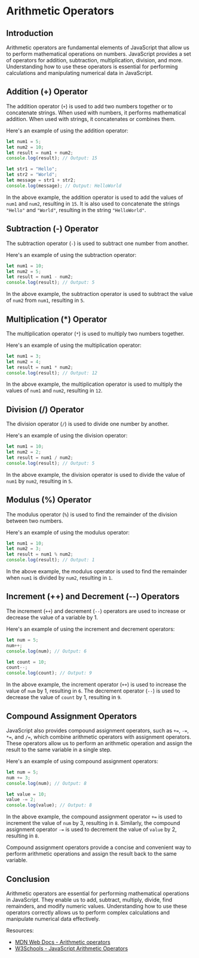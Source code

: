 # Arithmetic Operators

## Introduction

Arithmetic operators are fundamental elements of JavaScript that allow us to perform mathematical operations on numbers. JavaScript provides a set of operators for addition, subtraction, multiplication, division, and more. Understanding how to use these operators is essential for performing calculations and manipulating numerical data in JavaScript.

## Addition (+) Operator

The addition operator (`+`) is used to add two numbers together or to concatenate strings. When used with numbers, it performs mathematical addition. When used with strings, it concatenates or combines them.

Here's an example of using the addition operator:

```javascript
let num1 = 5;
let num2 = 10;
let result = num1 + num2; 
console.log(result); // Output: 15

let str1 = "Hello";
let str2 = "World";
let message = str1 + str2; 
console.log(message); // Output: HelloWorld
```

In the above example, the addition operator is used to add the values of `num1` and `num2`, resulting in `15`. It is also used to concatenate the strings `"Hello"` and `"World"`, resulting in the string `"HelloWorld"`.

## Subtraction (-) Operator

The subtraction operator (`-`) is used to subtract one number from another.

Here's an example of using the subtraction operator:

```javascript
let num1 = 10;
let num2 = 5;
let result = num1 - num2; 
console.log(result); // Output: 5
```

In the above example, the subtraction operator is used to subtract the value of `num2` from `num1`, resulting in `5`.

## Multiplication (*) Operator

The multiplication operator (`*`) is used to multiply two numbers together.

Here's an example of using the multiplication operator:

```javascript
let num1 = 3;
let num2 = 4;
let result = num1 * num2; 
console.log(result); // Output: 12
```

In the above example, the multiplication operator is used to multiply the values of `num1` and `num2`, resulting in `12`.

## Division (/) Operator

The division operator (`/`) is used to divide one number by another.

Here's an example of using the division operator:

```javascript
let num1 = 10;
let num2 = 2;
let result = num1 / num2; 
console.log(result); // Output: 5
```

In the above example, the division operator is used to divide the value of `num1` by `num2`, resulting in `5`.

## Modulus (%) Operator

The modulus operator (`%`) is used to find the remainder of the division between two numbers.

Here's an example of using the modulus operator:

```javascript
let num1 = 10;
let num2 = 3;
let result = num1 % num2; 
console.log(result); // Output: 1
```

In the above example, the modulus operator is used to find the remainder when `num1` is divided by `num2`, resulting in `1`.

## Increment (++) and Decrement (--) Operators

The increment (`++`) and decrement (`--`) operators are used to increase or decrease the value of a variable by 1.

Here's an example of using the increment and decrement operators:

```javascript
let num = 5;
num++; 
console.log(num); // Output: 6

let count = 10;
count--; 
console.log(count); // Output: 9
```

In the above example, the increment operator (`++`) is used to increase the value of `num` by 1, resulting in `6`. The decrement operator (`--`) is used to decrease the value of `count` by 1, resulting in `9`.

## Compound Assignment Operators

JavaScript also provides compound assignment operators, such as `+=`, `-=`, `*=`, and `/=`, which combine arithmetic operators with assignment operators. These operators allow us to perform an arithmetic operation and assign the result to the same variable in a single step.

Here's an example of using compound assignment operators:

```javascript
let num = 5;
num += 3; 
console.log(num); // Output: 8

let value = 10;
value -= 2; 
console.log(value); // Output: 8
```

In the above example, the compound assignment operator `+=` is used to increment the value of `num` by 3, resulting in `8`. Similarly, the compound assignment operator `-=` is used to decrement the value of `value` by 2, resulting in `8`.

Compound assignment operators provide a concise and convenient way to perform arithmetic operations and assign the result back to the same variable.

## Conclusion

Arithmetic operators are essential for performing mathematical operations in JavaScript. They enable us to add, subtract, multiply, divide, find remainders, and modify numeric values. Understanding how to use these operators correctly allows us to perform complex calculations and manipulate numerical data effectively.

Resources:
- [MDN Web Docs - Arithmetic operators](https://developer.mozilla.org/en-US/docs/Web/JavaScript/Reference/Operators/Arithmetic_Operators)
- [W3Schools - JavaScript Arithmetic Operators](https://www.w3schools.com/js/js_arithmetic.asp)